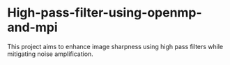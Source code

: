 # High-pass-filter-using-openmp-and-mpi
This project aims to enhance image sharpness using high pass filters while mitigating noise amplification.
